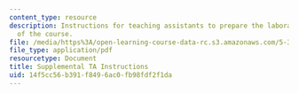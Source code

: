 ```yaml
---
content_type: resource
description: Instructions for teaching assistants to prepare the laboratory activities
  of the course.
file: /media/https%3A/open-learning-course-data-rc.s3.amazonaws.com/5-36-biochemistry-laboratory-spring-2009/14f5cc56b391f8496ac0fb98fdf2f1da_tasesinstn_ocw.pdf
file_type: application/pdf
resourcetype: Document
title: Supplemental TA Instructions
uid: 14f5cc56-b391-f849-6ac0-fb98fdf2f1da
---
```

